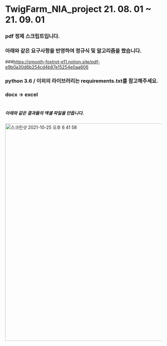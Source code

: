 # TwigFarm_NIA_project 21. 08. 01 ~ 21. 09. 01  
### pdf 정제 스크립트입니다. 
### 아래와 같은 요구사항을 반영하여 정규식 및 알고리즘을 짰습니다. 
###https://smooth-foxtrot-e11.notion.site/pdf-e9b0a30d6b254cd4b87e15254e0aa606  
### python 3.6 / 이외의 라이브러리는 requirements.txt를 참고해주세요.
### docx -> excel

#

##### 아래와 같은 결과들의 엑셀 파일을 만듭니다. 

<img width="700" alt="스크린샷 2021-10-25 오후 6 41 58" src="https://user-images.githubusercontent.com/67785225/138674961-2208b94f-aaba-4394-8ad2-46e4fb4f4415.png">
